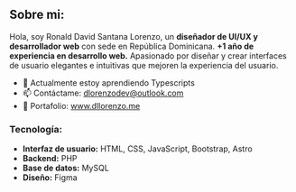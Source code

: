 ## **Sobre mi:**
Hola, soy Ronald David Santana Lorenzo, un **diseñador de UI/UX y desarrollador web** con sede en República Dominicana. **+1 año de experiencia en desarrollo web.** Apasionado por diseñar y crear interfaces de usuario elegantes e intuitivas que mejoren la experiencia del usuario.
- 🌱 Actualmente estoy aprendiendo Typescripts
- 📫 Contáctame: dlorenzodev@outlook.com
- 💼 Portafolio: www.dllorenzo.me
### **Tecnología:**
- **Interfaz de usuario:** HTML, CSS, JavaScript, Bootstrap, Astro
- **Backend:** PHP
- **Base de datos:** MySQL
- **Diseño:** Figma
